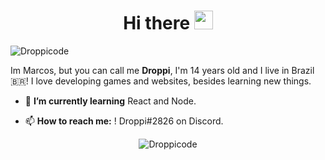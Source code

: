 <h1 align="center">Hi there <img src="https://raw.githubusercontent.com/kaueMarques/kaueMarques/master/hi.gif" width="30px"></h1>

<p align="left"> <img src="https://komarev.com/ghpvc/?username=droppicode" alt="Droppicode" /> </p>

Im Marcos, but you can call me **Droppi**, I'm 14 years old and I live in Brazil 🇧🇷! I love developing games and websites, besides learning new things.

- 🌱 **I’m currently learning** React and Node.

- 📫 **How to reach me:** ! Droppi#2826 on Discord.


<p align="center">
<img src="https://github-readme-stats.vercel.app/api?username=droppicode&show_icons=true" alt="Droppicode"/> 
</p>
